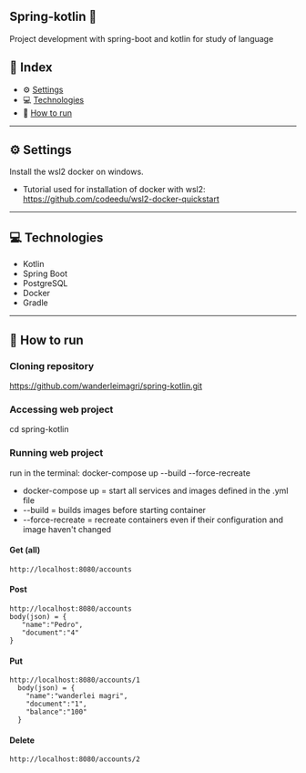 ## Spring-kotlin :book:

Project development with spring-boot and kotlin for study of language 

## 📌 Index
- ⚙ [Settings](#-settings)
- 💻 [Technologies](#-technologies)
- 🚀 [How to run](#-how-to-run)
---

## ⚙ Settings
  Install the wsl2 docker on windows. 
   - Tutorial used for installation of docker with wsl2: https://github.com/codeedu/wsl2-docker-quickstart
---

## 💻 Technologies
- Kotlin
- Spring Boot
- PostgreSQL
- Docker  
- Gradle
---
 
## 🚀 How to run
  ### Cloning repository
  https://github.com/wanderleimagri/spring-kotlin.git

  ### Accessing web project
  cd spring-kotlin
  
  ### Running web project
  run in the terminal: docker-compose up --build --force-recreate
  * docker-compose up = start all services and images defined in the .yml file
  * --build = builds images before starting container
  * --force-recreate = recreate containers even if their configuration and image haven't changed
  
  #### Get (all)
    http://localhost:8080/accounts
  
  #### Post
    http://localhost:8080/accounts
    body(json) = {
       "name":"Pedro",
       "document":"4"
    }
  
  #### Put
    http://localhost:8080/accounts/1
      body(json) = {
        "name":"wanderlei magri",
        "document":"1",
        "balance":"100"
      }
      
  #### Delete
    http://localhost:8080/accounts/2
  


